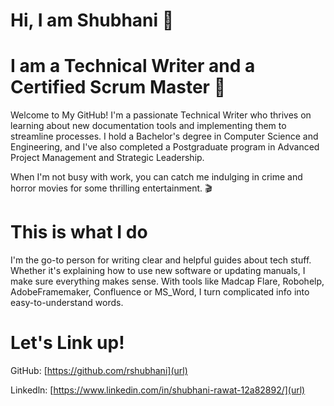 # Hi, I am Shubhani 👋 
# I am a Technical Writer and a Certified Scrum Master 📝 

Welcome to My GitHub! I'm a passionate Technical Writer who thrives on learning about new documentation tools and implementing them to streamline processes. I hold a Bachelor's degree in Computer Science and Engineering, and I've also completed a Postgraduate program in Advanced Project Management and Strategic Leadership. 

When I'm not busy with work, you can catch me indulging in crime and horror movies for some thrilling entertainment. 🎬

# This is what I do 
I'm the go-to person for writing clear and helpful guides about tech stuff. Whether it's explaining how to use new software or updating manuals, I make sure everything makes sense. With tools like Madcap Flare, Robohelp, AdobeFramemaker, Confluence or MS_Word, I turn complicated info into easy-to-understand words. 

# Let's Link up!

GitHub: [https://github.com/rshubhani](url)

Linkedln: [https://www.linkedin.com/in/shubhani-rawat-12a82892/](url)
